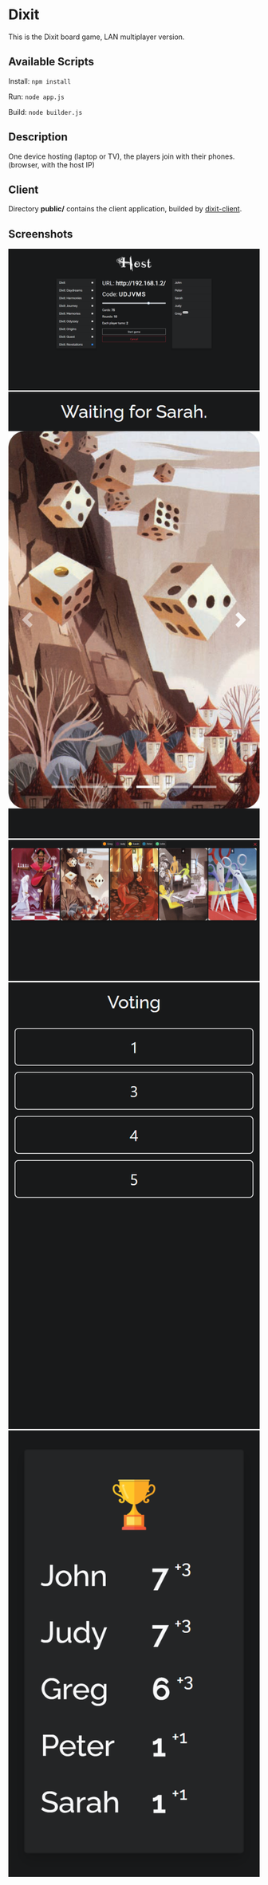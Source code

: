 # Dixit
This is the Dixit board game, LAN multiplayer version.
## Available Scripts
Install: `npm install`

Run: `node app.js`

Build: `node builder.js`
## Description
One device hosting (laptop or TV), the players join with their phones. (browser, with the host IP)
## Client
Directory **public/** contains the client application, builded by [dixit-client](https://github.com/gregd98/dixit-client).
## Screenshots
![Lobby](screenshots/lobby.PNG)
![Hand](screenshots/hand.PNG)
![Deck](screenshots/deck.PNG)
![Vote](screenshots/vote.PNG)
![Scores](screenshots/scores.PNG)